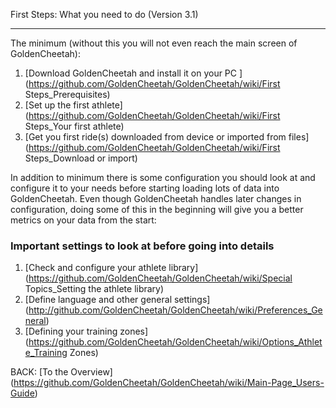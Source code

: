 First Steps: What you need to do (Version 3.1)
***
The minimum (without this you will not even reach the main screen of GoldenCheetah):

1. [Download GoldenCheetah and install it on your PC ](https://github.com/GoldenCheetah/GoldenCheetah/wiki/First Steps_Prerequisites)
2. [Set up the first athlete](https://github.com/GoldenCheetah/GoldenCheetah/wiki/First Steps_Your first athlete) 
3. [Get you first ride(s) downloaded from device or imported from files](https://github.com/GoldenCheetah/GoldenCheetah/wiki/First Steps_Download or import) 

In addition to minimum there is some configuration you should look at and configure it to your needs before starting loading lots of data into GoldenCheetah. Even though GoldenCheetah handles later changes in configuration, doing some of this in the beginning will give you a better metrics on your data from the start:

### Important settings to look at before going into details

1. [Check and configure your athlete library](https://github.com/GoldenCheetah/GoldenCheetah/wiki/Special Topics_Setting the athlete library) 
2. [Define language and other general settings] (http://github.com/GoldenCheetah/GoldenCheetah/wiki/Preferences_General) 
3. [Defining your training zones](https://github.com/GoldenCheetah/GoldenCheetah/wiki/Options_Athlete_Training Zones)

BACK: [To the Overview] (https://github.com/GoldenCheetah/GoldenCheetah/wiki/Main-Page_Users-Guide)